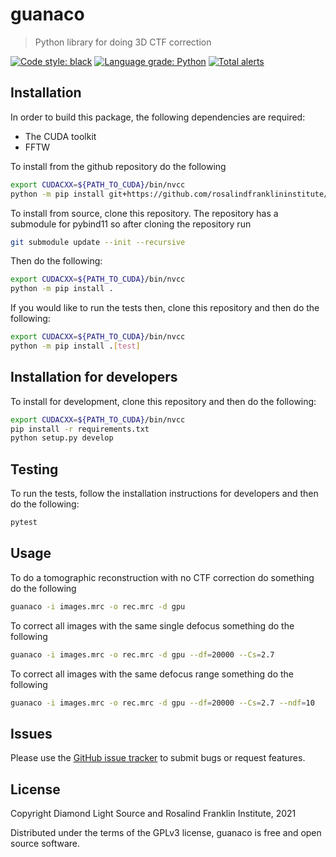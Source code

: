 # guanaco
> Python library for doing 3D CTF correction

[![Code style: black](https://img.shields.io/badge/code%20style-black-000000.svg)](https://github.com/psf/black)
[![Language grade: Python](https://img.shields.io/lgtm/grade/python/g/jmp1985/guanaco.svg?logo=lgtm&logoWidth=18)](https://lgtm.com/projects/g/jmp1985/guanaco/context:python)
[![Total alerts](https://img.shields.io/lgtm/alerts/g/jmp1985/guanaco.svg?logo=lgtm&logoWidth=18)](https://lgtm.com/projects/g/jmp1985/guanaco/alerts/)

## Installation

In order to build this package, the following dependencies are required:

- The CUDA toolkit
- FFTW

To install from the github repository do the following

```sh
export CUDACXX=${PATH_TO_CUDA}/bin/nvcc
python -m pip install git+https://github.com/rosalindfranklininstitute/guanaco.git@master#egg=guanaco
```

To install from source, clone this repository. The repository has a submodule
for pybind11 so after cloning the repository run

```sh
git submodule update --init --recursive
```

Then do the following:

```sh
export CUDACXX=${PATH_TO_CUDA}/bin/nvcc
python -m pip install .
```

If you would like to run the tests then, clone this repository and then do the following:

```sh
export CUDACXX=${PATH_TO_CUDA}/bin/nvcc
python -m pip install .[test]
```

## Installation for developers

To install for development, clone this repository and then do the following:

```sh
export CUDACXX=${PATH_TO_CUDA}/bin/nvcc
pip install -r requirements.txt
python setup.py develop 
```

## Testing

To run the tests, follow the installation instructions for developers and then do the following:

```sh
pytest
```

## Usage

To do a tomographic reconstruction with no CTF correction do something do the following

```sh
guanaco -i images.mrc -o rec.mrc -d gpu
```

To correct all images with the same single defocus something do the following

```sh
guanaco -i images.mrc -o rec.mrc -d gpu --df=20000 --Cs=2.7
```

To correct all images with the same defocus range something do the following

```sh
guanaco -i images.mrc -o rec.mrc -d gpu --df=20000 --Cs=2.7 --ndf=10
```

## Issues

Please use the [GitHub issue tracker](https://github.com/rosalindfranklininstitute/guanaco/issues) to submit bugs or request features.

## License

Copyright Diamond Light Source and Rosalind Franklin Institute, 2021

Distributed under the terms of the GPLv3 license, guanaco is free and open source software.

